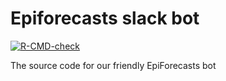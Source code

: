 # Epiforecasts slack bot

  <!-- badges: start -->
  [![R-CMD-check](https://github.com/epiforecasts/slack_bot/workflows/R-CMD-check/badge.svg)](https://github.com/epiforecasts/slack_bot/actions)
  <!-- badges: end -->

The source code for our friendly EpiForecasts bot

